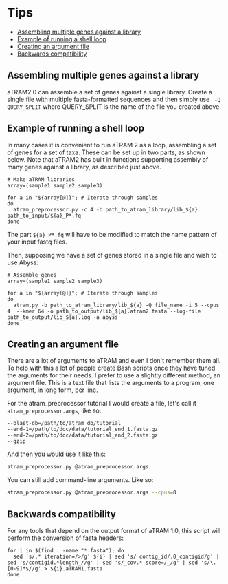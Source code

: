 # Tips

- [Assembling multiple genes against a library](#Assembling-multiple-genes-against-a-library)
- [Example of running a shell loop](#Example-of-running-a-shell-loop)
- [Creating an argument file](#Creating-an-argument-file)
- [Backwards compatibility](#Backwards-compatibility)


## Assembling multiple genes against a library

 aTRAM2.0 can assemble a set of genes against a single library. Create a single
 file with multiple fasta-formatted sequences and then simply use `
 -Q QUERY_SPLIT` where QUERY_SPLIT is the name of the file you created above.

## Example of running a shell loop

In many cases it is convenient to run aTRAM 2 as a loop, assembling a set of 
genes for a set of taxa. These can be set up in two parts, as shown below.
Note that aTRAM2 has built in functions supporting assembly of many genes
against a library, as described just above.

```
# Make aTRAM libraries
array=(sample1 sample2 sample3)

for a in "${array[@]}"; # Iterate through samples
do
  atram_preprocessor.py -c 4 -b path_to_atram_library/lib_${a} path_to_input/${a}_P*.fq
done
```

The part `${a}_P*.fq` will have to be modified to match the name pattern of 
your input fastq files.

Then, supposing we have a set of genes stored in a single file and wish to use 
Abyss:

```
# Assemble genes
array=(sample1 sample2 sample3)

for a in "${array[@]}"; # Iterate through samples
do
  atram.py -b path_to_atram_library/lib_${a} -Q file_name -i 5 --cpus 4  --kmer 64 -o path_to_output/lib_${a}.atram2.fasta --log-file path_to_output/lib_${a}.log -a abyss
done
```

## Creating an argument file

There are a lot of arguments to aTRAM and even I don't remember them all. To
help with this a lot of people create Bash scripts once they have tuned the
arguments for their needs. I prefer to use a slightly different method, an
argument file. This is a text file that lists the arguments to a program, one
argument, in long form, per line.

For the atram_preprocessor tutorial I would create a file, let's call it
`atram_preprocessor.args`, like so:

```
--blast-db=/path/to/atram_db/tutorial
--end-1=/path/to/doc/data/tutorial_end_1.fasta.gz
--end-2=/path/to/doc/data/tutorial_end_2.fasta.gz
--gzip
```

And then you would use it like this:

```bash
atram_preprocessor.py @atram_preprocessor.args
```
You can still add command-line arguments. Like so:

```bash
atram_preprocessor.py @atram_preprocessor.args --cpus=8
```

## Backwards compatibility

For any tools that depend on the output format of aTRAM 1.0, this script will
perform the conversion of fasta headers:

```
for i in $(find . -name "*.fasta"); do
  sed 's/.* iteration=/>/g' ${i} | sed 's/ contig_id/.0_contigid/g' | sed 's/contigid.*length_//g' | sed 's/_cov.* score=/_/g' | sed 's/\.[0-9]*$//g' > ${i}.aTRAM1.fasta
done
```


